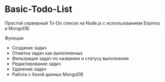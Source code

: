 ﻿# Basic-Todo-List
Простой серверный To-Do список на Node.js с использованием Express и MongoDB.

Функции
- Создание задач
- Отметка задач как выполненных
- Фильтрация задач по названию и статусу выполнения
- Редактирование задач
- Удаление задач
- Работа с базой данных MongoDB
